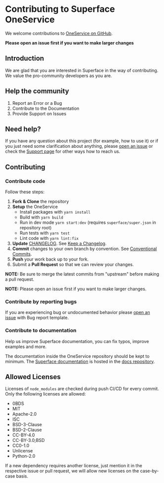 # Contributing to Superface OneService

We welcome contributions to [OneService on GitHub](https://github.com/superfaceai/one-service).

**Please open an issue first if you want to make larger changes**

## Introduction

We are glad that you are interested in Superface in the way of contributing. We value the pro-community developers as you are.

## Help the community

1. Report an Error or a Bug
2. Contribute to the Documentation
3. Provide Support on Issues

## Need help?

If you have any question about this project (for example, how to use it) or if you just need some clarification about anything, please [open an issue](https://github.com/superfaceai/one-service/issues/new/choose) or check the [Support page](https://superface.ai/support) for other ways how to reach us.

## Contributing

### Contribute code

Follow these steps:

1. **Fork & Clone** the repository
2. **Setup** the OneService
   - Install packages with `yarn install`
   - Build with `yarn build`
   - Run in dev mode `yarn start:dev` (requires `superface/super.json` in repository root)
   - Run tests with `yarn test`
   - Lint code with `yarn lint:fix`
3. **Update** [CHANGELOG](CHANGELOG.md). See [Keep a Changelog](https://keepachangelog.com/).
4. **Commit** changes to your own branch by convention. See [Conventional Commits](https://www.conventionalcommits.org/en/v1.0.0/).
5. **Push** your work back up to your fork.
6. Submit a **Pull Request** so that we can review your changes.

**NOTE:** Be sure to merge the latest commits from "upstream" before making a pull request.

**NOTE:** Please open an issue first if you want to make larger changes.

### Contribute by reporting bugs

If you are experiencing bug or undocumented behavior please [open an issue](https://github.com/superfaceai/one-service/issues/new/choose) with Bug report template.

### Contribute to documentation

Help us improve Superface documentation, you can fix typos, improve examples and more.

The documentation inside the OneService repository should be kept to minimum. The [Superface documentation](https://superface.ai/docs) is hosted in the [docs repository](https://github.com/superfaceai/docs).

## Allowed Licenses

Licenses of `node_modules` are checked during push CI/CD for every commit. Only the following licenses are allowed:

- 0BDS
- MIT
- Apache-2.0
- ISC
- BSD-3-Clause
- BSD-2-Clause
- CC-BY-4.0
- CC-BY-3.0;BSD
- CC0-1.0
- Unlicense
- Python-2.0

If a new dependency requires another license, just mention it in the respective issue or pull request, we will allow new licenses on the case-by-case basis.
